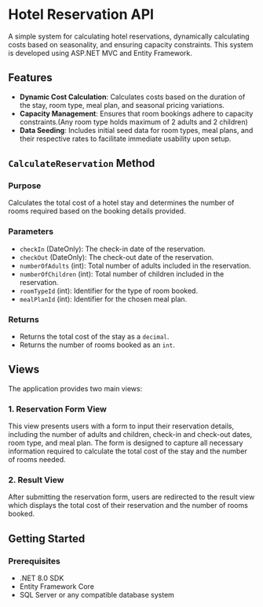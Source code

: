 # Hotel Reservation API

A simple system for calculating hotel reservations, dynamically calculating costs based on seasonality, and ensuring capacity constraints. This system is developed using ASP.NET MVC and Entity Framework.

## Features

- **Dynamic Cost Calculation**: Calculates costs based on the duration of the stay, room type, meal plan, and seasonal pricing variations.
- **Capacity Management**: Ensures that room bookings adhere to capacity constraints.(Any room type holds maximum of 2 adults and 2 children)
- **Data Seeding**: Includes initial seed data for room types, meal plans, and their respective rates to facilitate immediate usability upon setup.

## `CalculateReservation` Method

### Purpose
Calculates the total cost of a hotel stay and determines the number of rooms required based on the booking details provided.

### Parameters
- `checkIn` (DateOnly): The check-in date of the reservation.
- `checkOut` (DateOnly): The check-out date of the reservation.
- `numberOfAdults` (int): Total number of adults included in the reservation.
- `numberOfChildren` (int): Total number of children included in the reservation.
- `roomTypeId` (int): Identifier for the type of room booked.
- `mealPlanId` (int): Identifier for the chosen meal plan.

### Returns
- Returns the total cost of the stay as a `decimal`.
- Returns the number of rooms booked as an `int`.

## Views

The application provides two main views:

### 1. Reservation Form View

This view presents users with a form to input their reservation details, including the number of adults and children, check-in and check-out dates, room type, and meal plan. The form is designed to capture all necessary information required to calculate the total cost of the stay and the number of rooms needed.

### 2. Result View

After submitting the reservation form, users are redirected to the result view which displays the total cost of their reservation and the number of rooms booked. 


## Getting Started

### Prerequisites
- .NET 8.0 SDK
- Entity Framework Core
- SQL Server or any compatible database system
